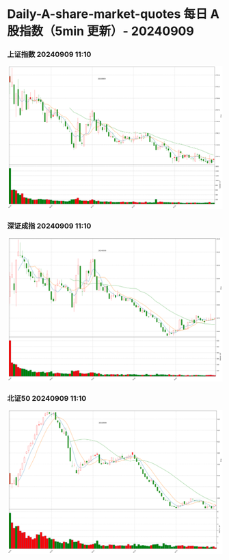 
# Daily-A-share-market-quotes 每日 A 股指数（5min 更新）- 20240909

### 上证指数 20240909 11:10
![](./fig/2024/9/20240909-sh000001.png)

### 深证成指 20240909 11:10
![](./fig/2024/9/20240909-sz399001.png)

### 北证50 20240909 11:10
![](./fig/2024/9/20240909-bj899050.png)
